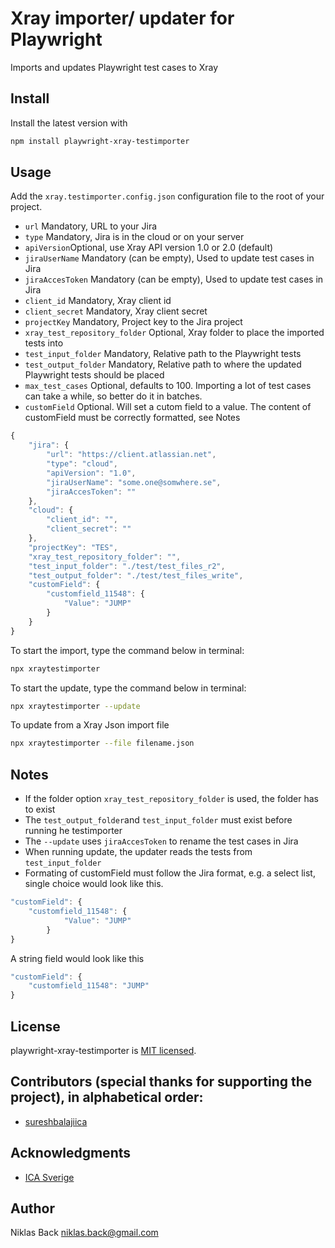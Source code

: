# Xray importer/ updater for Playwright

Imports and updates Playwright test cases to Xray

## Install
Install the latest version with
```sh
npm install playwright-xray-testimporter 
```

## Usage

Add the `xray.testimporter.config.json` configuration file to the root of your project. 

* `url` Mandatory, URL to your Jira
* `type` Mandatory, Jira is in the cloud or on your server
* `apiVersion`Optional, use Xray API version 1.0 or 2.0 (default)
* `jiraUserName` Mandatory (can be empty), Used to update test cases in Jira
* `jiraAccesToken` Mandatory (can be empty), Used to update test cases in Jira
* `client_id` Mandatory, Xray client id 
* `client_secret` Mandatory, Xray client secret
* `projectKey` Mandatory, Project key to the Jira project
* `xray_test_repository_folder` Optional, Xray folder to place the imported tests into
* `test_input_folder` Mandatory, Relative path to the Playwright tests
* `test_output_folder` Mandatory, Relative path to where the updated Playwright tests should be placed
* `max_test_cases` Optional, defaults to 100. Importing a lot of test cases can take a while, so better do it in batches.
* `customField` Optional. Will set a cutom field to a value. The content of customField must be correctly formatted, see Notes

```typescript
{
    "jira": {
        "url": "https://client.atlassian.net",
        "type": "cloud",
        "apiVersion": "1.0",
        "jiraUserName": "some.one@somwhere.se",
        "jiraAccesToken": ""
    },
    "cloud": {
        "client_id": "",
        "client_secret": ""
    },
    "projectKey": "TES",
    "xray_test_repository_folder": "",
    "test_input_folder": "./test/test_files_r2",
    "test_output_folder": "./test/test_files_write",
    "customField": {
        "customfield_11548": {
            "Value": "JUMP"
        }
    }
}
```

To start the import, type the command below in terminal:

```sh
npx xraytestimporter
```

To start the update, type the command below in terminal:

```sh
npx xraytestimporter --update
```

To update from a Xray Json import file

```sh
npx xraytestimporter --file filename.json
```

## Notes
* If the folder option `xray_test_repository_folder` is used, the folder has to exist
* The `test_output_folder`and `test_input_folder` must exist before running he testimporter
* The `--update` uses `jiraAccesToken` to rename the test cases in Jira
* When running update, the updater reads the tests from `test_input_folder` 
* Formating of customField must follow the Jira format, e.g. a select list, single choice would look like this.

```typescript
"customField": {
    "customfield_11548": {
            "Value": "JUMP"
        }
}
```

A string field would look like this

```typescript
"customField": {
    "customfield_11548": "JUMP"
}
```

## License

playwright-xray-testimporter is [MIT licensed](./LICENSE).

## Contributors (special thanks for supporting the project), in alphabetical order:
- [sureshbalajiica](https://github.com/sureshbalajiica)

## Acknowledgments

* [ICA Sverige](https://www.ica.se)


## Author

Niklas Back <niklas.back@gmail.com>
